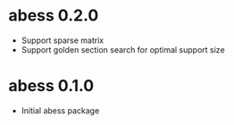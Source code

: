 # abess 0.2.0

* Support sparse matrix
* Support golden section search for optimal support size


# abess 0.1.0

* Initial abess package
